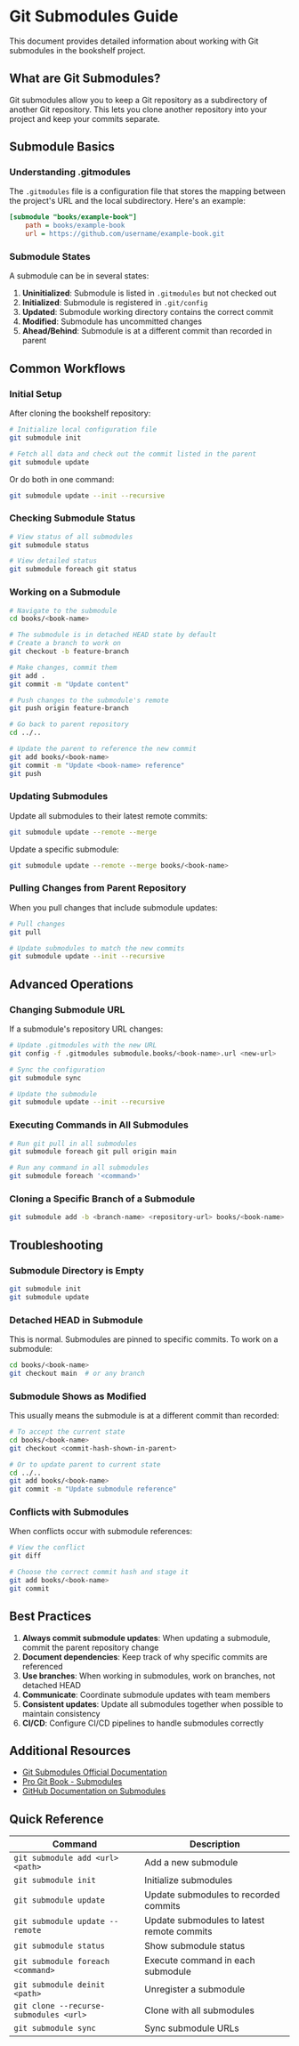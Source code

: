 # Git Submodules Guide

This document provides detailed information about working with Git submodules in the bookshelf project.

## What are Git Submodules?

Git submodules allow you to keep a Git repository as a subdirectory of another Git repository. This lets you clone another repository into your project and keep your commits separate.

## Submodule Basics

### Understanding .gitmodules

The `.gitmodules` file is a configuration file that stores the mapping between the project's URL and the local subdirectory. Here's an example:

```ini
[submodule "books/example-book"]
    path = books/example-book
    url = https://github.com/username/example-book.git
```

### Submodule States

A submodule can be in several states:

1. **Uninitialized**: Submodule is listed in `.gitmodules` but not checked out
2. **Initialized**: Submodule is registered in `.git/config`
3. **Updated**: Submodule working directory contains the correct commit
4. **Modified**: Submodule has uncommitted changes
5. **Ahead/Behind**: Submodule is at a different commit than recorded in parent

## Common Workflows

### Initial Setup

After cloning the bookshelf repository:

```bash
# Initialize local configuration file
git submodule init

# Fetch all data and check out the commit listed in the parent
git submodule update
```

Or do both in one command:

```bash
git submodule update --init --recursive
```

### Checking Submodule Status

```bash
# View status of all submodules
git submodule status

# View detailed status
git submodule foreach git status
```

### Working on a Submodule

```bash
# Navigate to the submodule
cd books/<book-name>

# The submodule is in detached HEAD state by default
# Create a branch to work on
git checkout -b feature-branch

# Make changes, commit them
git add .
git commit -m "Update content"

# Push changes to the submodule's remote
git push origin feature-branch

# Go back to parent repository
cd ../..

# Update the parent to reference the new commit
git add books/<book-name>
git commit -m "Update <book-name> reference"
git push
```

### Updating Submodules

Update all submodules to their latest remote commits:

```bash
git submodule update --remote --merge
```

Update a specific submodule:

```bash
git submodule update --remote --merge books/<book-name>
```

### Pulling Changes from Parent Repository

When you pull changes that include submodule updates:

```bash
# Pull changes
git pull

# Update submodules to match the new commits
git submodule update --init --recursive
```

## Advanced Operations

### Changing Submodule URL

If a submodule's repository URL changes:

```bash
# Update .gitmodules with the new URL
git config -f .gitmodules submodule.books/<book-name>.url <new-url>

# Sync the configuration
git submodule sync

# Update the submodule
git submodule update --init --recursive
```

### Executing Commands in All Submodules

```bash
# Run git pull in all submodules
git submodule foreach git pull origin main

# Run any command in all submodules
git submodule foreach '<command>'
```

### Cloning a Specific Branch of a Submodule

```bash
git submodule add -b <branch-name> <repository-url> books/<book-name>
```

## Troubleshooting

### Submodule Directory is Empty

```bash
git submodule init
git submodule update
```

### Detached HEAD in Submodule

This is normal. Submodules are pinned to specific commits. To work on a submodule:

```bash
cd books/<book-name>
git checkout main  # or any branch
```

### Submodule Shows as Modified

This usually means the submodule is at a different commit than recorded:

```bash
# To accept the current state
cd books/<book-name>
git checkout <commit-hash-shown-in-parent>

# Or to update parent to current state
cd ../..
git add books/<book-name>
git commit -m "Update submodule reference"
```

### Conflicts with Submodules

When conflicts occur with submodule references:

```bash
# View the conflict
git diff

# Choose the correct commit hash and stage it
git add books/<book-name>
git commit
```

## Best Practices

1. **Always commit submodule updates**: When updating a submodule, commit the parent repository change
2. **Document dependencies**: Keep track of why specific commits are referenced
3. **Use branches**: When working in submodules, work on branches, not detached HEAD
4. **Communicate**: Coordinate submodule updates with team members
5. **Consistent updates**: Update all submodules together when possible to maintain consistency
6. **CI/CD**: Configure CI/CD pipelines to handle submodules correctly

## Additional Resources

- [Git Submodules Official Documentation](https://git-scm.com/book/en/v2/Git-Tools-Submodules)
- [Pro Git Book - Submodules](https://git-scm.com/book/en/v2/Git-Tools-Submodules)
- [GitHub Documentation on Submodules](https://github.blog/2016-02-01-working-with-submodules/)

## Quick Reference

| Command | Description |
|---------|-------------|
| `git submodule add <url> <path>` | Add a new submodule |
| `git submodule init` | Initialize submodules |
| `git submodule update` | Update submodules to recorded commits |
| `git submodule update --remote` | Update submodules to latest remote commits |
| `git submodule status` | Show submodule status |
| `git submodule foreach <command>` | Execute command in each submodule |
| `git submodule deinit <path>` | Unregister a submodule |
| `git clone --recurse-submodules <url>` | Clone with all submodules |
| `git submodule sync` | Sync submodule URLs |
